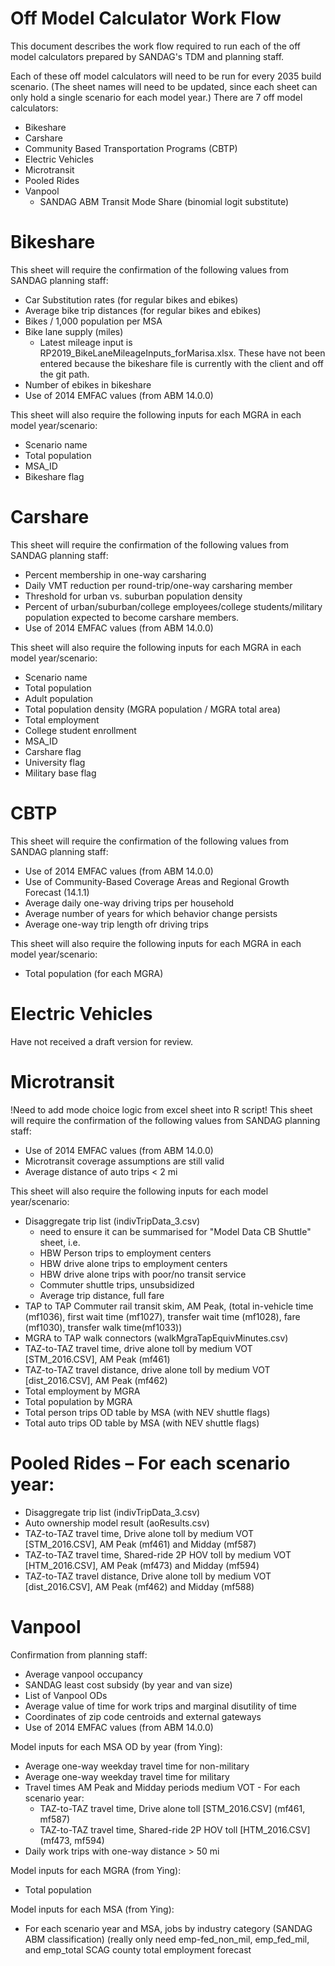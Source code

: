 # Off Model Calculator Work Flow
This document describes the work flow required to run each of the off model 
calculators prepared by SANDAG's TDM and planning staff.

Each of these off model calculators will need to be run for every 2035 build 
scenario. (The sheet names will need to be updated, since each sheet can only hold
a single scenario for each model year.) There are 7 off model calculators:
* Bikeshare
* Carshare
* Community Based Transportation Programs (CBTP)
* Electric Vehicles
*	Microtransit
* Pooled Rides
* Vanpool
	* SANDAG ABM Transit Mode Share (binomial logit substitute)

# Bikeshare
This sheet will require the confirmation of the following values from SANDAG 
planning staff:
* Car Substitution rates (for regular bikes and ebikes)
* Average bike trip distances (for regular bikes and ebikes)
* Bikes / 1,000 population per MSA
* Bike lane supply (miles)
	* Latest mileage input is RP2019_BikeLaneMileageInputs_forMarisa.xlsx. These 
	have not been entered because the bikeshare file is currently with the client 
	and off the git path.
* Number of ebikes in bikeshare
* Use of 2014 EMFAC values (from ABM 14.0.0)

This sheet will also require the following inputs for each MGRA in each model year/scenario:
* Scenario name
* Total population
* MSA_ID
* Bikeshare flag	

# Carshare
This sheet will require the confirmation of the following values from SANDAG
planning staff:
* Percent membership in one-way carsharing
* Daily VMT reduction per round-trip/one-way carsharing member
* Threshold for urban vs. suburban population density
* Percent of urban/suburban/college employees/college students/military population 
expected to become carshare members.
* Use of 2014 EMFAC values (from ABM 14.0.0)

This sheet will also require the following inputs for each MGRA in each model 
year/scenario:
* Scenario name
* Total population
* Adult population
* Total population density (MGRA population / MGRA total area)
* Total employment
* College student enrollment
* MSA_ID
* Carshare flag
* University flag
* Military base flag

# CBTP
This sheet will require the confirmation of the following values from SANDAG 
planning staff:
* Use of 2014 EMFAC values (from ABM 14.0.0)
* Use of Community-Based Coverage Areas and Regional Growth Forecast (14.1.1)
* Average daily one-way driving trips per household
* Average number of years for which behavior change persists
* Average one-way trip length ofr driving trips

This sheet will also require the following inputs for each MGRA in each model 
year/scenario:
* Total population (for each MGRA)

# Electric Vehicles
Have not received a draft version for review.

# Microtransit
!Need to add mode choice logic from excel sheet into R script!
This sheet will require the confirmation of the following values from SANDAG 
planning staff:
* Use of 2014 EMFAC values (from ABM 14.0.0)
* Microtransit coverage assumptions are still valid
* Average distance of auto trips < 2 mi

This sheet will also require the following inputs for each model year/scenario:
*	Disaggregate trip list (indivTripData_3.csv)
	* need to ensure it can be summarised for "Model Data CB Shuttle" sheet, i.e.
	* HBW Person trips to employment centers
	* HBW drive alone trips to employment centers
	* HBW drive alone trips with poor/no transit service
	* Commuter shuttle trips, unsubsidized
	* Average trip distance, full fare
*	TAP to TAP Commuter rail transit skim, AM Peak, (total in-vehicle time (mf1036), first wait time (mf1027), transfer wait time (mf1028), fare (mf1030), transfer walk time(mf1033))
*	MGRA to TAP walk connectors (walkMgraTapEquivMinutes.csv)
*	TAZ-to-TAZ travel time, drive alone toll by medium VOT [STM_2016.CSV], AM Peak (mf461)
*	TAZ-to-TAZ travel distance, drive alone toll by medium VOT [dist_2016.CSV], AM Peak (mf462)
*	Total employment by MGRA
*	Total population by MGRA
* Total person trips OD table by MSA (with NEV shuttle flags)
* Total auto trips OD table by MSA (with NEV shuttle flags)

# Pooled Rides – For each scenario year:
*	Disaggregate trip list (indivTripData_3.csv)
*	Auto ownership model result (aoResults.csv)
*	TAZ-to-TAZ travel time, Drive alone toll by medium VOT [STM_2016.CSV], AM Peak (mf461) and Midday (mf587)
*	TAZ-to-TAZ travel time, Shared-ride 2P HOV toll by medium VOT [HTM_2016.CSV], AM Peak (mf473) and Midday (mf594)
*	TAZ-to-TAZ travel distance, Drive alone toll by medium VOT [dist_2016.CSV], AM Peak (mf462) and Midday (mf588)

# Vanpool
Confirmation from planning staff:
*	Average vanpool occupancy
*	SANDAG least cost subsidy (by year and van size)
*	List of Vanpool ODs
*	Average value of time for work trips and marginal disutility of time
*	Coordinates of zip code centroids and external gateways
* Use of 2014 EMFAC values (from ABM 14.0.0)

Model inputs for each MSA OD by year (from Ying):
*	Average one-way weekday travel time for non-military
*	Average one-way weekday travel time for military 
*	Travel times AM Peak and Midday periods medium VOT - For each scenario year: 
	*	TAZ-to-TAZ travel time, Drive alone toll [STM_2016.CSV] (mf461, mf587)
	*	TAZ-to-TAZ travel time, Shared-ride 2P HOV toll [HTM_2016.CSV] (mf473, mf594)
*	Daily work trips with one-way distance > 50 mi

Model inputs for each MGRA (from Ying):
*	Total population

Model inputs for each MSA (from Ying):
*	For each scenario year and MSA, jobs by industry category (SANDAG ABM classification) (really only need emp-fed_non_mil, emp_fed_mil, and emp_total
SCAG county total employment forecast
